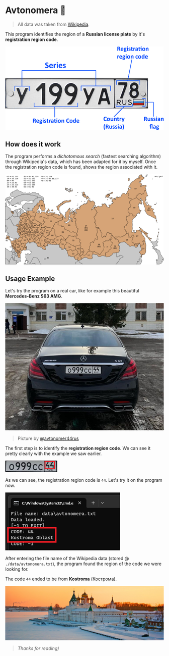 # Avtonomera 🚨
> All data was taken from [Wikipedia](https://en.wikipedia.org/wiki/Vehicle_registration_plates_of_Russia).

This program identifies the region of a **Russian license plate** by it's **registration region code**.

![nomera](./img/png/nomera_2.png)

## How does it work
The program performs a *dichotomous search* (fastest searching algorithm) through Wikipedia's data, which has been adapted for it by myself. Once the registration region code is found, shows the region associated with it.

![Registration Codes Map](./img/png/registration_codes_map.png)

## Usage Example
Let's try the program on a real car, like for example this beautiful **Mercedes-Benz S63 AMG**.

![S63 AMG](./img/demo/S63_AMG.jpg)
> Picture by [@avtonomer44rus](https://www.instagram.com/avtonomer44rus/)

The first step is to identify the **registration region code**. We can see it pretty clearly with the example we saw earlier.

![Plate](./img/demo/plate_44_marked.png)

As we can see, the registration region code is `44`. Let's try it on the program now.

![Demo](./img/demo/demo_program.png)

After entering the file name of the Wikipedia data (stored @ `./data/avtonomera.txt`), the program found the region of the code we were looking for.

The code `44` ended to be from **Kostroma** (Кострома).

![Kostroma](./img/demo/Kostroma.jpg)

> *Thanks for reading)*